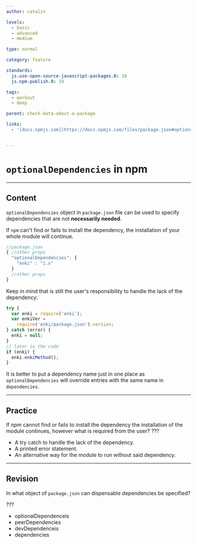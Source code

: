 ```yaml
---
author: catalin

levels:
  - basic
  - advanced
  - medium

type: normal

category: feature

standards:
  js.use-open-source-javascript-packages.0: 10
  js.npm-publish.0: 10

tags:
  - workout
  - deep

parent: check-data-about-a-package

links:
  - '[docs.npmjs.com](https://docs.npmjs.com/files/package.json#optionaldependencies){website}'


---
```


# `optionalDependencies` in npm

---
## Content

`optionalDependencies` object in `package.json` file can be used to specify dependencies that are not **necessarily needed**.

If `npm` can't find or fails to install the dependency, the installation of your whole module will continue.

```javascript
//package.json
{ //other props
  "optionalDependencies": {
    "enki" : "1.x"
  }
  //other props
}
```

Keep in mind that is still the user's responsibility to handle the lack of the dependency:
```javascript
try {
  var enki = require('enki');
  var enkiVer =
    require('enki/package.json').version;
} catch (error) {
  enki = null;
}
// later in the code
if (enki) {
  enki.enkiMethod();
}

```

It is better to put a dependency name just in one place as `optionalDependencies` will override entries with the same name in `dependencies`.

---
## Practice

If *npm* cannot find or fails to install the dependency the installation of the module continues, however what is required from the user? ???

* A try catch to handle the lack of the dependency.
* A printed error statement.
* An alternative way for the module to run without said dependency.

---
## Revision

In what object of `package.json` can dispensable dependencies be specified?

???

* optionalDependenceis
* peerDependencies
* devDependenceis
* dependencies
